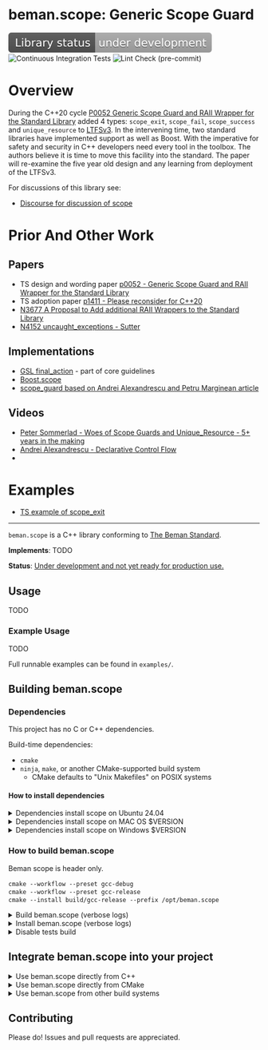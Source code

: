 <!--
SPDX-License-Identifier: Apache-2.0 WITH LLVM-exception
-->

# beman.scope: Generic Scope Guard

![Library Status](https://github.com/bemanproject/beman/blob/c6997986557ec6dda98acbdf502082cdf7335526/images/badges/beman_badge-beman_library_under_development.svg)
![Continuous Integration Tests](https://github.com/bemanproject/scope/actions/workflows/ci_tests.yml/badge.svg)
![Lint Check (pre-commit)](https://github.com/bemanproject/scope/actions/workflows/pre-commit.yml/badge.svg)

# Overview

During the C++20 cycle [P0052 Generic Scope Guard and RAII Wrapper for the Standard Library](https://wg21.link/P0052) added 4 types: `scope_exit`, `scope_fail`, `scope_success` and `unique_resource` to [LTFSv3](https://www.open-std.org/jtc1/sc22/wg21/docs/papers/2022/n4908#scopeguard).  In the intervening time, two standard libraries have implemented support as well as Boost. With the imperative for safety and security in C++ developers need every tool in the toolbox. The authors believe it is time to move this facility into the standard.  The paper will re-examine the five year old design and any learning from deployment of the LTFSv3.

For discussions of this library see:
- [Discourse for discussion of scope](https://discourse.bemanproject.org/t/scope-library/315)
  
# Prior And Other Work

## Papers

- TS design and wording paper [p0052 - Generic Scope Guard and RAII Wrapper for the Standard Library](https://wg21.link/p0052)
- TS adoption paper [p1411 - Please reconsider <scope> for C++20](https://wg21.link/p1411)
- [N3677 A Proposal to Add additional RAII Wrappers to the Standard Library](https://www.open-std.org/jtc1/sc22/wg21/docs/papers/2013/n3677.html)
- [N4152 uncaught_exceptions - Sutter](https://www.open-std.org/jtc1/sc22/wg21/docs/papers/2014/n4152.pdf)

## Implementations

- [GSL final_action](https://github.com/microsoft/GSL/blob/main/include/gsl/util) - part of core guidelines
- [Boost.scope](https://www.boost.org/doc/libs/1_87_0/libs/scope/doc/html/index.html)
- [scope_guard based on Andrei Alexandrescu and Petru Marginean article](https://ricab.github.io/scope_guard)

## Videos

- [Peter Sommerlad - Woes of Scope Guards and Unique_Resource - 5+ years in the making](https://www.youtube.com/watch?v=O1sK__G5Nrg)
- [Andrei Alexandrescu - Declarative Control Flow](https://www.youtube.com/watch?v=WjTrfoiB0MQ)
- 
# Examples

- [TS example of scope_exit](https://godbolt.org/z/T5KhTYjP7)

---

`beman.scope` is a C++ library conforming to [The Beman Standard](https://github.com/bemanproject/beman/blob/main/docs/BEMAN_STANDARD.md).

**Implements**: TODO

**Status**: [Under development and not yet ready for production use.](https://github.com/bemanproject/beman/blob/main/docs/BEMAN_LIBRARY_MATURITY_MODEL.md#under-development-and-not-yet-ready-for-production-use)

## Usage

TODO

### Example Usage

TODO

Full runnable examples can be found in `examples/`.

## Building beman.scope

### Dependencies

This project has no C or C++ dependencies.

Build-time dependencies:

- `cmake`
- `ninja`, `make`, or another CMake-supported build system
  - CMake defaults to "Unix Makefiles" on POSIX systems

#### How to install dependencies

<!-- TODO Darius: rewrite section!-->

<details>
<summary>Dependencies install scope on Ubuntu 24.04  </summary>

<!-- TODO Darius: rewrite section!-->

```shell
# Install tools:
apt-get install -y cmake make ninja-build

# Toolchains:
apt-get install                           \
  g++-14 gcc-14 gcc-13 g++-14             \
  clang-18 clang++-18 clang-17 clang++-17
```

</details>

<details>
<summary>Dependencies install scope on MAC OS $VERSION </summary>

<!-- TODO Darius: rewrite section!-->
```shell
# TODO
```

</details>

<details>
<summary>Dependencies install scope on Windows $VERSION  </summary>
<!-- TODO Darius: rewrite section!-->

```shell
# TODO
```

</details>

### How to build beman.scope

Beman scope is header only.

```shell
cmake --workflow --preset gcc-debug
cmake --workflow --preset gcc-release
cmake --install build/gcc-release --prefix /opt/beman.scope
```

<details>
<summary> Build beman.scope (verbose logs) </summary>

```shell
# Configure beman.scope via gcc-debug workflow for development.
$ cmake --workflow --preset gcc-debug
Executing workflow step 1 of 3: configure preset "gcc-debug"

Preset CMake variables:

  CMAKE_BUILD_TYPE="Debug"
  CMAKE_CXX_COMPILER="g++"
  CMAKE_CXX_FLAGS="-fsanitize=address -fsanitize=pointer-compare -fsanitize=pointer-subtract -fsanitize=leak -fsanitize=undefined"
  CMAKE_CXX_STANDARD="20"

TODO

# Run examples.
$ TODO

```

</details>

<details>
<summary> Install beman.scope (verbose logs) </summary>

```shell
# Install build artifacts from `build` directory into `opt/beman.scope` path.
$ cmake --install build/gcc-release --prefix /opt/beman.scope
-- Install configuration: "RelWithDebInfo"
-- Up-to-date: /opt/beman.scope/lib/libbeman.exemplar.a
-- Up-to-date: /opt/beman.scope/include/beman/exemplar/identity.hpp


# Check tree.
$ tree /opt/beman.scope
/opt/beman.scope
├── include
│   └── beman
│       └── scope
│           └── scope.hpp


4 directories, 2 files
```

</details>

<details>
<summary> Disable tests build </summary>

To build this project with tests disabled (and their dependencies),
simply use `BEMAN_EXEMPLAR_BUILD_TESTING=OFF` as documented in upstream [CMake documentation](https://cmake.org/cmake/help/latest/module/CTest.html):

```shell
cmake -B build -S . -DBEMAN_EXEMPLAR_BUILD_TESTING=OFF
```

</details>

## Integrate beman.scope into your project

<details>
<summary> Use beman.scope directly from C++ </summary>
<!-- TODO Darius: rewrite section!-->

If you want to use `beman.scope` from your project,
you can include `beman/scope/*.hpp`  files from your C++ source files

```cpp
#include <beman/scope/identity.hpp>
```

and directly link with `libbeman.scope.a`

```shell
# Assume /opt/beman.scope staging directory.
$ c++ -o identity_usage examples/identity_usage.cpp \
    -I /opt/beman.scope/include/ \
    -L/opt/beman.scope/lib/ -lbeman.exemplar
```

</details>

<details>
<summary> Use beman.scope directly from CMake </summary>

<!-- TODO Darius: rewrite section! Add examples. -->

For CMake based projects, you will need to use the `beman.scope` CMake module to define the `beman::exemplar` CMake target:

```cmake
find_package(beman.scope REQUIRED)
```

You will also need to add `beman::scope`
to the link libraries of any libraries or executables that include `beman/scope/*.hpp` in their source or header file.

```cmake
target_link_libraries(yourlib PUBLIC beman::scope)
```

</details>

<details>
<summary> Use beman.scope from other build systems </summary>

<!-- TODO Darius: rewrite section! Add examples. -->

Build systems that support `pkg-config` by providing a `beman.scope.pc` file.
Build systems that support interoperation via `pkg-config` should be able to detect `beman.scope` for you automatically.

</details>

## Contributing

Please do! Issues and pull requests are appreciated.
